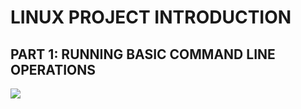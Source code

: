 #    LINUX PROJECT INTRODUCTION

## PART 1: RUNNING BASIC COMMAND LINE OPERATIONS

![](https://github.com/Devops/linux/cd.png)

